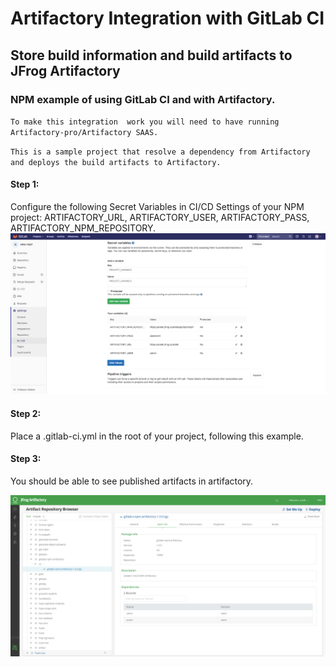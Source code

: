 # Artifactory Integration with GitLab CI
## Store build information and build artifacts to JFrog Artifactory
### NPM example of using GitLab CI and with Artifactory.

`To make this integration  work you will need to have running Artifactory-pro/Artifactory SAAS.`

`This is a sample project that resolve a dependency from Artifactory and deploys the build artifacts to Artifactory.`

#### Step 1:

Configure the following Secret Variables in CI/CD Settings of your NPM project: ARTIFACTORY_URL, ARTIFACTORY_USER, ARTIFACTORY_PASS, ARTIFACTORY_NPM_REPOSITORY.
![screenshot](img/Screen_Shot1.png)

#### Step 2:

Place a .gitlab-ci.yml in the root of your project, following this example.

#### Step 3:

You should be able to see published artifacts in artifactory.

![screenshot](img/Screen_Shot2.png)
